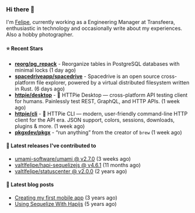 ### Hi there 👋

I'm [Felipe](https://felipe.im), currently working as a Engineering Manager at Transfeera, enthusiastic in technology and occasionally write about my experiences. Also a hobby photographer.

#### ⭐ Recent Stars
- **[reorg/pg_repack](https://github.com/reorg/pg_repack)** - Reorganize tables in PostgreSQL databases with minimal locks (1 day ago)
- **[spacedriveapp/spacedrive](https://github.com/spacedriveapp/spacedrive)** - Spacedrive is an open source cross-platform file explorer, powered by a virtual distributed filesystem written in Rust. (6 days ago)
- **[httpie/desktop](https://github.com/httpie/desktop)** - 🚀 HTTPie Desktop — cross-platform API testing client for humans. Painlessly test REST, GraphQL, and HTTP APIs. (1 week ago)
- **[httpie/cli](https://github.com/httpie/cli)** - 🥧 HTTPie CLI  — modern, user-friendly command-line HTTP client for the API era. JSON support, colors, sessions, downloads, plugins &amp; more. (1 week ago)
- **[pkgxdev/pkgx](https://github.com/pkgxdev/pkgx)** - “run anything” from the creator of `brew` (1 week ago)

#### 🚀 Latest releases I've contributed to


- [umami-software/umami @ v2.7.0](https://github.com/umami-software/umami/releases/tag/v2.7.0) (3 weeks ago)
- [valtlfelipe/hapi-sequelizejs @ v4.6.1](https://github.com/valtlfelipe/hapi-sequelizejs/releases/tag/v4.6.1) (11 months ago)
- [valtlfelipe/statuscenter @ v2.0.0](https://github.com/valtlfelipe/statuscenter/releases/tag/v2.0.0) (2 years ago)

#### 📄 Latest blog posts
- [Creating my first mobile app](https://felipe.im/posts/creating-my-first-mobile-app/) (3 years ago)
- [Using Sequelize With Hapijs](https://felipe.im/posts/using-sequelize-with-hapijs/) (5 years ago)